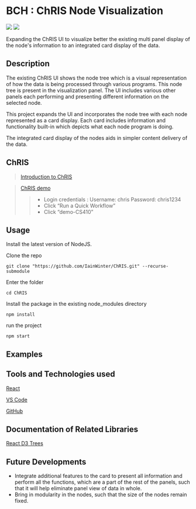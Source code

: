 # BCH : ChRIS Node Visualization
<img src="https://img.shields.io/badge/Version-1.0-informational.svg?logo=LOGO"> <img src="https://img.shields.io/badge/License-MIT-informational.svg?logo=LOGO"> 

Expanding the ChRIS UI to visualize better the existing multi panel display of the node's information to an integrated card display of the data.

## Description
The existing ChRIS UI shows the node tree which is a visual representation of how the data is being processed through various programs. This node tree is present in the visualization panel. The UI includes various other panels each performing and presenting different information on the selected node.

This project expands the UI and incorporates the node tree with each node represented as a card display. Each card includes information and functionality built-in which depicts what each node program is doing. 

The integrated card display of the nodes aids in simpler content delivery of the data.


## ChRIS
> [Introduction to ChRIS](http://chrisproject.org/for-users)

> [ChRIS demo](https://nightly.chrisproject.org/)
>> * Login credentials :
    Username: chris
    Password: chris1234
>> * Click “Run a Quick Workflow”
>> * Click “demo-CS410”


## Usage
Install the latest version of NodeJS.

Clone the repo

```
git clone "https://github.com/IainWinter/ChRIS.git" --recurse-submodule
```

Enter the folder

```
cd ChRIS
```

Install the package in the existing node_modules directory

```
npm install
```

run the project

```
npm start
```

## Examples

## Tools and Technologies used
[React](https://react.dev/blog/2023/03/16/introducing-react-dev)

[VS Code](https://code.visualstudio.com/download)

[GitHub](https://github.com/IainWinter/ChRIS.git)


## Documentation of Related Libraries

[React D3 Trees](https://www.npmjs.com/package/react-d3-tree)

## Future Developments
* Integrate additional features to the card to present all information and perform all the functions, which are a part of the rest of the panels, such that it will help eliminate panel view of data in whole.
* Bring in modularity in the nodes, such that the size of the nodes remain fixed.




